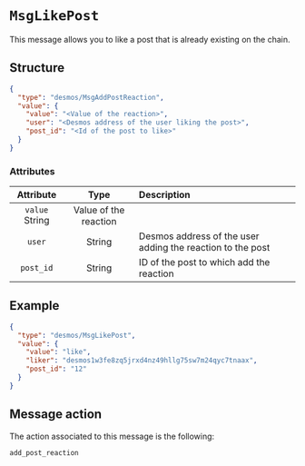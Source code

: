 # `MsgLikePost`
This message allows you to like a post that is already existing on the chain. 

## Structure
```json
{
  "type": "desmos/MsgAddPostReaction",
  "value": {
    "value": "<Value of the reaction>",
    "user": "<Desmos address of the user liking the post>",
    "post_id": "<Id of the post to like>"
  }
}
```

### Attributes
| Attribute | Type | Description |
| :-------: | :----: | :-------- |
| `value` String | Value of the reaction | 
| `user` | String | Desmos address of the user adding the reaction to the post | 
| `post_id` | String | ID of the post to which add the reaction | 

## Example
```json
{
  "type": "desmos/MsgLikePost",
  "value": {
    "value": "like",
    "liker": "desmos1w3fe8zq5jrxd4nz49hllg75sw7m24qyc7tnaax",
    "post_id": "12"
  }
}
```

## Message action
The action associated to this message is the following: 

```
add_post_reaction
```